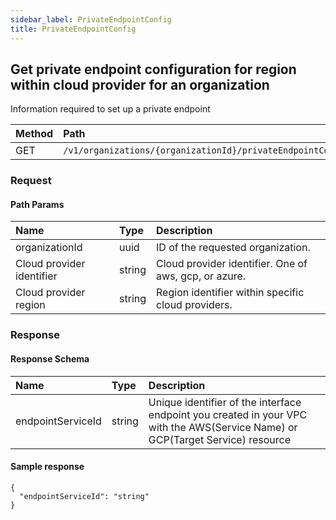 ```yaml
---
sidebar_label: PrivateEndpointConfig
title: PrivateEndpointConfig
---
```


## Get private endpoint configuration for region within cloud provider for an organization

Information required to set up a private endpoint

| Method | Path |
| :----- | :--- |
| GET | `/v1/organizations/{organizationId}/privateEndpointConfig` |

### Request

#### Path Params

| Name | Type | Description |
| :--- | :--- | :---------- |
| organizationId | uuid | ID of the requested organization. | 
| Cloud provider identifier | string | Cloud provider identifier. One of aws, gcp, or azure. | 
| Cloud provider region | string | Region identifier within specific cloud providers. | 


### Response

#### Response Schema

| Name | Type | Description |
| :--- | :--- | :---------- |
| endpointServiceId | string | Unique identifier of the interface endpoint you created in your VPC with the AWS(Service Name) or GCP(Target Service) resource | 

#### Sample response

```
{
  "endpointServiceId": "string"
}
```
